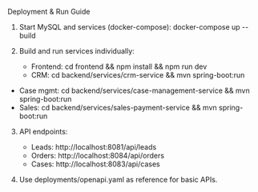 Deployment & Run Guide

1. Start MySQL and services (docker-compose):
   docker-compose up --build

2. Build and run services individually:
   - Frontend: cd frontend && npm install && npm run dev
   - CRM: cd backend/services/crm-service && mvn spring-boot:run
  - Case mgmt: cd backend/services/case-management-service && mvn spring-boot:run
  - Sales: cd backend/services/sales-payment-service && mvn spring-boot:run

3. API endpoints:
   - Leads: http://localhost:8081/api/leads
   - Orders: http://localhost:8084/api/orders
   - Cases: http://localhost:8083/api/cases

4. Use deployments/openapi.yaml as reference for basic APIs.
